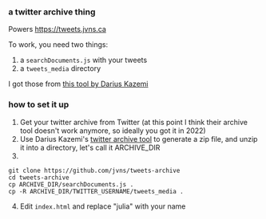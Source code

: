 ### a twitter archive thing

Powers https://tweets.jvns.ca

To work, you need two things:

1. a `searchDocuments.js` with your tweets
1. a `tweets_media` directory

I got those from [this tool by Darius Kazemi](https://tinysubversions.com/twitter-archive/make-your-own/)

### how to set it up

1. Get your twitter archive from Twitter (at this point I think their archive tool doesn't work anymore, so ideally you got it in 2022)
1. Use Darius Kazemi's [twitter archive tool](https://tinysubversions.com/twitter-archive/make-your-own/) to generate a zip file, and unzip it into a directory, let's call it ARCHIVE_DIR
3. 
  ```
  git clone https://github.com/jvns/tweets-archive
  cd tweets-archive
  cp ARCHIVE_DIR/searchDocuments.js .
  cp -R ARCHIVE_DIR/TWITTER_USERNAME/tweets_media .
  ```
4. Edit `index.html` and replace "julia" with your name
